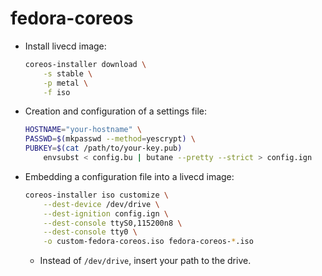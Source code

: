 # fedora-coreos

- Install livecd image:
    ```bash
    coreos-installer download \
        -s stable \
        -p metal \
        -f iso
    ```

- Creation and configuration of a settings file:
    ```bash
    HOSTNAME="your-hostname" \
    PASSWD=$(mkpasswd --method=yescrypt) \
    PUBKEY=$(cat /path/to/your-key.pub)
        envsubst < config.bu | butane --pretty --strict > config.ign
    ```

- Embedding a configuration file into a livecd image:
    ```bash
    coreos-installer iso customize \
        --dest-device /dev/drive \
        --dest-ignition config.ign \
        --dest-console ttyS0,115200n8 \
        --dest-console tty0 \
        -o custom-fedora-coreos.iso fedora-coreos-*.iso
    ```
    - Instead of `/dev/drive`, insert your path to the drive.
